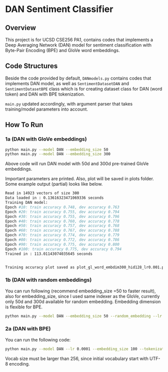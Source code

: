 # DAN Sentiment Classifier

## Overview

This project is for UCSD CSE256 PA1, contains codes that implements a Deep Averaging Network (DAN) model for sentiment classification with Byte-Pair Encoding (BPE) and GloVe word embeddings.

## Code Structures
Beside the code provided by default, `DANmodels.py` contains codes that implements DAN model, as well as `SentimentDatasetDAN` and `SentimentDatasetBPE` class which is for creating dataset class for DAN (word token) and DAN with BPE tokenization.

`main.py` updated accordingly, with argument parser that takes training/model parameters into account.

## How To Run
### 1a (DAN with GloVe embeddings)
```bash
python main.py --model DAN --embedding_size 50
python main.py --model DAN --embedding_size 300
```
Above code will run DAN model with 50d and 300d pre-trained GloVe embeddings.

Important parameters are printed. Also, plot will be saved in plots folder.
Some example output (partial) looks like below.
```bash
Read in 14923 vectors of size 300
Data loaded in : 0.13616323471069336 seconds
Training DAN model:
Epoch #10: train accuracy 0.748, dev accuracy 0.763
Epoch #20: train accuracy 0.755, dev accuracy 0.794
Epoch #30: train accuracy 0.755, dev accuracy 0.796
Epoch #40: train accuracy 0.760, dev accuracy 0.778
Epoch #50: train accuracy 0.757, dev accuracy 0.768
Epoch #60: train accuracy 0.767, dev accuracy 0.788
Epoch #70: train accuracy 0.774, dev accuracy 0.779
Epoch #80: train accuracy 0.772, dev accuracy 0.786
Epoch #90: train accuracy 0.775, dev accuracy 0.800
Epoch #100: train accuracy 0.775, dev accuracy 0.794
Trained in : 113.01143074035645 seconds


Training accuracy plot saved as plot_gl_word_embdim300_hid128_lr0.001.png
```

### 1b (DAN with random embeddings)
You can run following (recommend embedding_size =50 to faster result), also for embedding_size, since I used same indexer as the GloVe, currently only 50d and 300d available for random embedding. Embedding dimension is flexible for BPE.
```bash
python main.py --model DAN --embedding_size 50 --random_embedding --lr 0.0001
```

### 2a (DAN with BPE)
You can run the following code:
```bash
python main.py --model DAN --lr 0.0001 --embedding_size 100 --tokenization bpe --bpe_vocab_size 1000
```
Vocab size must be larger than 256, since initial vocabulary start with UTF-8 encoding.
